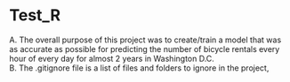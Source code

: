 # Test_R
A. The overall purpose of this project was to create/train a model that was as accurate as possible for predicting the number of 
  bicycle rentals every hour of every day for almost 2 years in Washington D.C.   
B. The .gitignore file is a list of files and folders to ignore in the project,
